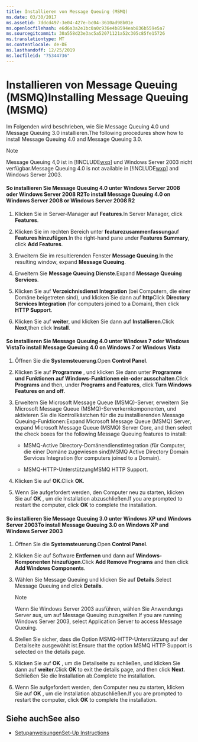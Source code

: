 ```yaml
---
title: Installieren von Message Queuing (MSMQ)
ms.date: 03/30/2017
ms.assetid: 7ddcd497-3e04-427e-bc04-3610ad98b01e
ms.openlocfilehash: e6d6a3a2e1bc0a0c936e4b8594eab836b559e5a7
ms.sourcegitcommit: 30a558d23e3ac5a52071121a52c305c85fe15726
ms.translationtype: MT
ms.contentlocale: de-DE
ms.lasthandoff: 12/25/2019
ms.locfileid: "75344736"
---
```

# <a name="installing-message-queuing-msmq"></a><span data-ttu-id="32cc7-102">Installieren von Message Queuing (MSMQ)</span><span class="sxs-lookup"><span data-stu-id="32cc7-102">Installing Message Queuing (MSMQ)</span></span>
<span data-ttu-id="32cc7-103">Im Folgenden wird beschrieben, wie Sie Message Queuing 4.0 und Message Queuing 3.0 installieren.</span><span class="sxs-lookup"><span data-stu-id="32cc7-103">The following procedures show how to install Message Queuing 4.0 and Message Queuing 3.0.</span></span>  
  
> [!NOTE]
> <span data-ttu-id="32cc7-104">Message Queuing 4,0 ist in [!INCLUDE[wxp](../../../../includes/wxp-md.md)] und Windows Server 2003 nicht verfügbar.</span><span class="sxs-lookup"><span data-stu-id="32cc7-104">Message Queuing 4.0 is not available in [!INCLUDE[wxp](../../../../includes/wxp-md.md)] and Windows Server 2003.</span></span>  
  
#### <a name="to-install-message-queuing-40-on-windows-server-2008-or-windows-server-2008-r2"></a><span data-ttu-id="32cc7-105">So installieren Sie Message Queuing 4.0 unter Windows Server 2008 oder Windows Server 2008 R2</span><span class="sxs-lookup"><span data-stu-id="32cc7-105">To install Message Queuing 4.0 on Windows Server 2008 or Windows Server 2008 R2</span></span>  
  
1. <span data-ttu-id="32cc7-106">Klicken Sie in Server-Manager auf **Features**.</span><span class="sxs-lookup"><span data-stu-id="32cc7-106">In Server Manager, click **Features**.</span></span>  
  
2. <span data-ttu-id="32cc7-107">Klicken Sie im rechten Bereich unter **featurezusammenfassung**auf **Features hinzufügen**.</span><span class="sxs-lookup"><span data-stu-id="32cc7-107">In the right-hand pane under **Features Summary**, click **Add Features**.</span></span>  
  
3. <span data-ttu-id="32cc7-108">Erweitern Sie im resultierenden Fenster **Message Queuing**.</span><span class="sxs-lookup"><span data-stu-id="32cc7-108">In the resulting window, expand **Message Queuing**.</span></span>  
  
4. <span data-ttu-id="32cc7-109">Erweitern Sie **Message Queuing Dienste**.</span><span class="sxs-lookup"><span data-stu-id="32cc7-109">Expand **Message Queuing Services**.</span></span>  
  
5. <span data-ttu-id="32cc7-110">Klicken Sie auf **Verzeichnisdienst Integration** (bei Computern, die einer Domäne beigetreten sind), und klicken Sie dann auf **http**</span><span class="sxs-lookup"><span data-stu-id="32cc7-110">Click **Directory Services Integration** (for computers joined to a Domain), then click **HTTP Support**.</span></span>  
  
6. <span data-ttu-id="32cc7-111">Klicken Sie auf **weiter**, und klicken Sie dann auf **Installieren**.</span><span class="sxs-lookup"><span data-stu-id="32cc7-111">Click **Next**,then click **Install**.</span></span>  
  
#### <a name="to-install-message-queuing-40-on-windows-7-or-windows-vista"></a><span data-ttu-id="32cc7-112">So installieren Sie Message Queuing 4.0 unter Windows 7 oder Windows Vista</span><span class="sxs-lookup"><span data-stu-id="32cc7-112">To install Message Queuing 4.0 on Windows 7 or Windows Vista</span></span>  
  
1. <span data-ttu-id="32cc7-113">Öffnen Sie die **Systemsteuerung**.</span><span class="sxs-lookup"><span data-stu-id="32cc7-113">Open **Control Panel**.</span></span>  
  
2. <span data-ttu-id="32cc7-114">Klicken Sie auf **Programme** , und klicken Sie dann unter **Programme und Funktionen** **auf Windows-Funktionen ein-oder ausschalten**.</span><span class="sxs-lookup"><span data-stu-id="32cc7-114">Click **Programs** and then, under **Programs and Features**, click **Turn Windows Features on and off**.</span></span>  
  
3. <span data-ttu-id="32cc7-115">Erweitern Sie Microsoft Message Queue (MSMQ)-Server, erweitern Sie Microsoft Message Queue (MSMQ)-Serverkernkomponenten, und aktivieren Sie die Kontrollkästchen für die zu installierenden Message Queuing-Funktionen:</span><span class="sxs-lookup"><span data-stu-id="32cc7-115">Expand Microsoft Message Queue (MSMQ) Server, expand Microsoft Message Queue (MSMQ) Server Core, and then select the check boxes for the following Message Queuing features to install:</span></span>  
  
    - <span data-ttu-id="32cc7-116">MSMQ-Active Directory-Domänendienstintegration (für Computer, die einer Domäne zugewiesen sind)</span><span class="sxs-lookup"><span data-stu-id="32cc7-116">MSMQ Active Directory Domain Services Integration (for computers joined to a Domain).</span></span>  
  
    - <span data-ttu-id="32cc7-117">MSMQ-HTTP-Unterstützung</span><span class="sxs-lookup"><span data-stu-id="32cc7-117">MSMQ HTTP Support.</span></span>  
  
4. <span data-ttu-id="32cc7-118">Klicken Sie auf **OK**.</span><span class="sxs-lookup"><span data-stu-id="32cc7-118">Click **OK**.</span></span>  
  
5. <span data-ttu-id="32cc7-119">Wenn Sie aufgefordert werden, den Computer neu zu starten, klicken Sie auf **OK** , um die Installation abzuschließen.</span><span class="sxs-lookup"><span data-stu-id="32cc7-119">If you are prompted to restart the computer, click **OK** to complete the installation.</span></span>  
  
#### <a name="to-install-message-queuing-30-on-windows-xp-and-windows-server-2003"></a><span data-ttu-id="32cc7-120">So installieren Sie Message Queuing 3.0 unter Windows XP und Windows Server 2003</span><span class="sxs-lookup"><span data-stu-id="32cc7-120">To install Message Queuing 3.0 on Windows XP and Windows Server 2003</span></span>  
  
1. <span data-ttu-id="32cc7-121">Öffnen Sie die **Systemsteuerung**.</span><span class="sxs-lookup"><span data-stu-id="32cc7-121">Open **Control Panel**.</span></span>  
  
2. <span data-ttu-id="32cc7-122">Klicken Sie auf Software **Entfernen** und dann auf **Windows-Komponenten hinzufügen**.</span><span class="sxs-lookup"><span data-stu-id="32cc7-122">Click **Add Remove Programs** and then click **Add Windows Components**.</span></span>  
  
3. <span data-ttu-id="32cc7-123">Wählen Sie Message Queuing und klicken Sie auf **Details**.</span><span class="sxs-lookup"><span data-stu-id="32cc7-123">Select Message Queuing and click **Details**.</span></span>  
  
    > [!NOTE]
    > <span data-ttu-id="32cc7-124">Wenn Sie Windows Server 2003 ausführen, wählen Sie Anwendungs Server aus, um auf Message Queuing zuzugreifen.</span><span class="sxs-lookup"><span data-stu-id="32cc7-124">If you are running Windows Server 2003, select Application Server to access Message Queuing.</span></span>  
  
4. <span data-ttu-id="32cc7-125">Stellen Sie sicher, dass die Option MSMQ-HTTP-Unterstützung auf der Detailseite ausgewählt ist.</span><span class="sxs-lookup"><span data-stu-id="32cc7-125">Ensure that the option MSMQ HTTP Support is selected on the details page.</span></span>  
  
5. <span data-ttu-id="32cc7-126">Klicken Sie auf **OK** , um die Detailseite zu schließen, und klicken Sie dann auf **weiter**.</span><span class="sxs-lookup"><span data-stu-id="32cc7-126">Click **OK** to exit the details page, and then click **Next**.</span></span> <span data-ttu-id="32cc7-127">Schließen Sie die Installation ab.</span><span class="sxs-lookup"><span data-stu-id="32cc7-127">Complete the installation.</span></span>  
  
6. <span data-ttu-id="32cc7-128">Wenn Sie aufgefordert werden, den Computer neu zu starten, klicken Sie auf **OK** , um die Installation abzuschließen.</span><span class="sxs-lookup"><span data-stu-id="32cc7-128">If you are prompted to restart the computer, click **OK** to complete the installation.</span></span>  
  
## <a name="see-also"></a><span data-ttu-id="32cc7-129">Siehe auch</span><span class="sxs-lookup"><span data-stu-id="32cc7-129">See also</span></span>

- [<span data-ttu-id="32cc7-130">Setupanweisungen</span><span class="sxs-lookup"><span data-stu-id="32cc7-130">Set-Up Instructions</span></span>](../../../../docs/framework/wcf/samples/set-up-instructions.md)

